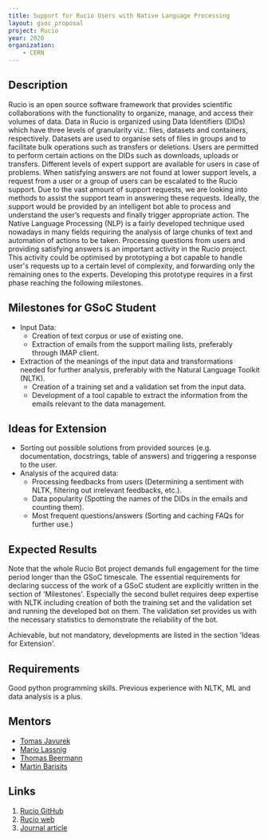 ```yaml
---
title: Support for Rucio Users with Native Language Processing
layout: gsoc_proposal
project: Rucio
year: 2020
organization:
    - CERN
---
```


## Description

Rucio is an open source software framework that provides scientific collaborations with the functionality to organize, manage, and access their volumes of data. Data in Rucio is organized using Data Identifiers (DIDs) which have three levels of granularity viz.: files, datasets and containers, respectively. Datasets are used to organise sets of files in groups and to facilitate bulk operations such as transfers or deletions. Users are permitted to perform certain actions on the DIDs such as downloads, uploads or transfers. Different levels of expert support are available for users in case of problems. When satisfying answers are not found at lower support levels, a request from a user or a group of users can be escalated to the Rucio support. Due to the vast amount of support requests, we are looking into methods to assist the support team in answering these requests. Ideally, the support would be provided by an intelligent bot able to process and understand the user’s requests and finally trigger appropriate action.
The Native Language Processing (NLP) is a fairly developed technique used nowadays in many fields requiring the analysis of large chunks of text and automation of actions to be taken. Processing questions from users and providing satisfying answers is an important activity in the Rucio project. This activity could be optimised by prototyping a bot capable to handle user's requests up to a certain level of complexity, and forwarding only the remaining ones to the experts. Developing this prototype requires in a first phase reaching the following milestones.

## Milestones for GSoC Student

 * Input Data: 
   * Creation of text corpus or use of existing one.
   * Extraction of emails from the support mailing lists, preferably through IMAP client.
 * Extraction of the meanings of the input data and transformations needed for further analysis, preferably with the Natural Language Toolkit (NLTK).
   * Creation of a training set and a validation set from the input data. 
   * Development of a tool capable to extract the information from the emails relevant to the data management.

## Ideas for Extension

 * Sorting out possible solutions from provided sources (e.g. documentation, docstrings, table of answers) and triggering a response to the user.
 * Analysis of the acquired data:
   * Processing feedbacks from users (Determining a sentiment with NLTK, filtering out irrelevant feedbacks, etc.). 
   * Data popularity (Spotting the names of the DIDs in the emails and counting them).
   * Most frequent questions/answers (Sorting and caching FAQs for further use.)

## Expected Results

Note that the whole Rucio Bot project demands full engagement for the time period longer than the GSoC timescale. The essential requirements for declaring success of the work of a GSoC student are explicitly written in the section of 'Milestones'. Especially the second bullet requires deep expertise with NLTK including creation of both the training set and the validation set and running the developed bot on them. The validation set provides us with the necessary statistics to demonstrate the reliability of the bot.

Achievable, but not mandatory, developments are listed in the section 'Ideas for Extension'.

## Requirements

Good python programming skills. Previous experience with NLTK, ML and data analysis is a plus.

## Mentors
 * [Tomas Javurek](mailto:tomas.javurek@cern.ch)
 * [Mario Lassnig](mailto:mario.lassnig@cern.ch)
 * [Thomas Beermann](mailto:thomas.beermann@cern.ch)
 * [Martin Barisits](mailto:martin.barisits@cern.ch)

## Links
 1. [Rucio GitHub](https://github.com/rucio/rucio)
 2. [Rucio web](https://github.com/rucio/rucio)
 3. [Journal article](https://doi.org/10.1007/s41781-019-0026-3)
